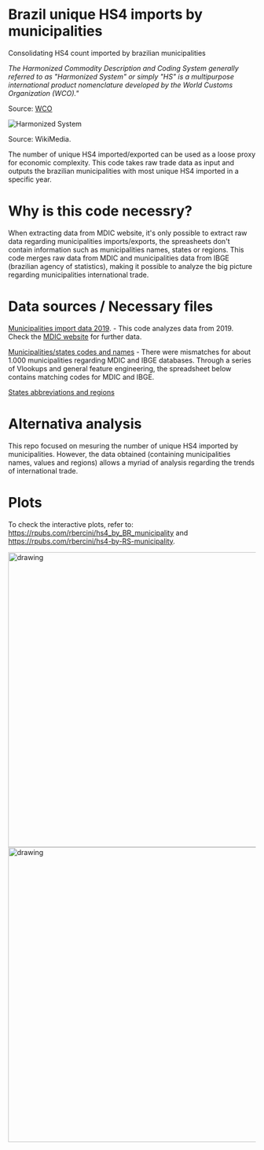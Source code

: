 # Brazil unique HS4 imports by municipalities
Consolidating HS4 count imported by brazilian municipalities

*The Harmonized Commodity Description and Coding System generally referred to as "Harmonized System" or simply "HS" is a multipurpose international product nomenclature developed by the World Customs Organization (WCO)."* 

Source: [WCO](http://www.wcoomd.org/en/topics/nomenclature/overview/what-is-the-harmonized-system.aspx)

![Harmonized System](https://upload.wikimedia.org/wikipedia/commons/4/4d/HS_Hierarchy_Structure_Rice.jpg)

Source: WikiMedia.

The number of unique HS4 imported/exported can be used as a loose proxy for economic complexity. This code takes raw trade data as input and outputs the brazilian municipalities with most unique HS4 imported in a specific year. 

# Why is this code necessry?

When extracting data from MDIC website, it's only possible to extract raw data regarding municipalities imports/exports, the spreasheets don't contain information such as municipalities names, states or regions. This code merges raw data from MDIC and municipalities data from IBGE (brazilian agency of statistics), making it possible to analyze the big picture regarding municipalities international trade.

# Data sources / Necessary files

[Municipalities import data 2019](http://www.mdic.gov.br/balanca/bd/comexstat-bd/mun/IMP_2019_MUN.csv). - This code analyzes data from 2019. Check the [MDIC website](http://www.mdic.gov.br/index.php/comercio-exterior/estatisticas-de-comercio-exterior/base-de-dados-do-comercio-exterior-brasileiro-arquivos-para-download) for further data.

[Municipalities/states codes and names](https://drive.google.com/open?id=1FU_1V7yYW-jILYy-KPW7UgvtYfYU7jRk) - There were mismatches for about 1.000 municipalities regarding MDIC and IBGE databases. Through a series of Vlookups and general feature engineering, the spreadsheet below contains matching codes for MDIC and IBGE.

[States abbreviations and regions](https://drive.google.com/open?id=1BZd6-M2IULN6qCVi7GU-GBZOMwFOBFvX)
# Alternativa analysis

This repo focused on mesuring the number of unique HS4 imported by municipalities. However, the data obtained (containing municipalities names, values and regions) allows a myriad of analysis regarding the trends of international trade.


# Plots

To check the interactive plots, refer to:
https://rpubs.com/rbercini/hs4_by_BR_municipality and https://rpubs.com/rbercini/hs4-by-RS-municipality.

<img src="https://raw.githubusercontent.com/rodrigobercinimartins/Brazil-trade-HS4-by-municipality/master/HS4%20by%20BR%20municipalities/Plot.jpg" alt="drawing" width="600"/>

<img src="https://raw.githubusercontent.com/rodrigobercinimartins/Brazil-trade-HS4-by-municipality/master/HS4%20by%20RS%20municipalities/Plot.jpg" alt="drawing" width="600"/>
